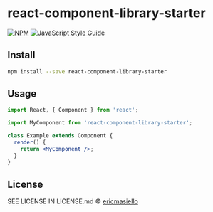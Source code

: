 # react-component-library-starter

>

[![NPM](https://img.shields.io/npm/v/react-component-library-starter.svg)](https://www.npmjs.com/package/react-component-library-starter) [![JavaScript Style Guide](https://img.shields.io/badge/code_style-standard-brightgreen.svg)](https://standardjs.com)

## Install

```bash
npm install --save react-component-library-starter
```

## Usage

```jsx
import React, { Component } from 'react';

import MyComponent from 'react-component-library-starter';

class Example extends Component {
  render() {
    return <MyComponent />;
  }
}
```

## License

SEE LICENSE IN LICENSE.md © [ericmasiello](https://github.com/ericmasiello)
